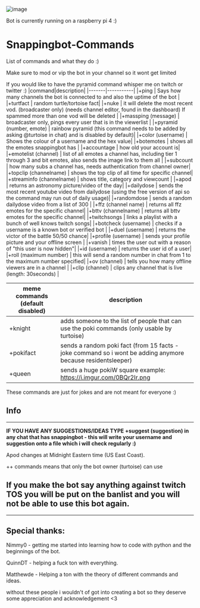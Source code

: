 ![image](https://static-cdn.jtvnw.net/emoticons/v1/304645329/3.0)

Bot is currently running on a raspberry pi 4  :)

# Snappingbot-Commands
List of commands and what they do :) 

Make sure to mod or vip the bot in your channel so it wont get limited

If you would like to have the pyramid command whisper me on twitch or twitter :) 
|command|description|
|-------|-----------|
|+ping | Says how many channels the bot is connected to and also the uptime of the bot |
|+turtfact | random turtle/tortoise fact|
|+nuke | it will delete the most recent vod. (broadcaster only) (needs channel editor, found in the dashboard) If spammed more than one vod will be deleted |
|+massping (message) | broadcaster only, pings every user that is in the viewerlist |
|+pyramid (number, emote) | rainbow pyramid (this command needs to be added by asking @turtoise in chat) and is disabled by default)|
|+color (username) | Shows the colour of a username and the hex value|
|+botemotes | shows all the emotes snappingbot has |
|+accountage | how old your account is|
|+emotelist (channel) | list of all emotes a channel has, including tier 1 through 3 and bit emotes, also sends the image link to them all |
|+subcount | how many subs a channel has, needs authentication from channel owner|
|+topclip (channelname) | shows the top clip of all time for specific channel|
|+streaminfo (channelname) | shows title, category and viewcount |
|+apod | returns an astronomy picture/video of the day|
|+dailydose | sends the most recent youtube video from dailydose (using the free version of api so the command may run out of daily usage)|
|+randomdose | sends a random dailydose video from a list of 300 |
|+ffz (channel name) | returns all ffz emotes for the specific channel|
|+bttv (channelname) | returns all bttv emotes for the specific channel|
|+twitchsongs | links a playlist with a bunch of well knows twitch songs|
|+botcheck (username) | checks if a username is a known bot or verified bot |
|+duel (username) | returns the victor of the battle 50/50 chance|
|+profile (username) | sends your profile picture and your offline screen |
|+vanish | times the user out with a reason of "this user is now hidden"|
|+id (username) | returns the user id of a user|
|+roll (maximum number) | this will send a random number in chat from 1 to the maximum number specified|
|+ov (channel) | tells you how many offline viewers are in a channel |
|+clip (channel) | clips any channel that is live (length: 30seconds) |

|meme commands (default disabled)|description|
|-------------|-----------|
|+knight | adds someone to the list of people that can use the poki commands (only usable by turtoise)|
|+pokifact | sends a random poki fact (from 15 facts - joke command so i wont be adding anymore because residentsleeper)|
|+queen | sends a huge pokiW square example: https://i.imgur.com/0BQr2Ir.png |

These commands are just for jokes and are not meant for everyone :) 

## Info
---
**IF YOU HAVE ANY SUGGESTIONS/IDEAS TYPE +suggest (suggestion) in any chat that has snappingbot - this will write  your username and suggestion onto a file which i will check regularly :)**

Apod changes at Midnight Eastern time (US East Coast). 

++ commands means that only the bot owner (turtoise) can use

## If you make the bot say anything against twitch TOS you will be put on the banlist and you will not be able to use this bot again. 
---

## Special  thanks:

Nimmy0 - getting me started into learning how to code with python and the beginnings of the bot.

QuinnDT - helping a fuck ton with everything.

Matthewde - Helping a ton with the theory of different commands and ideas.

without these people i wouldn't of got into creating a bot so they deserve some appreciation and acknowledgement <3
